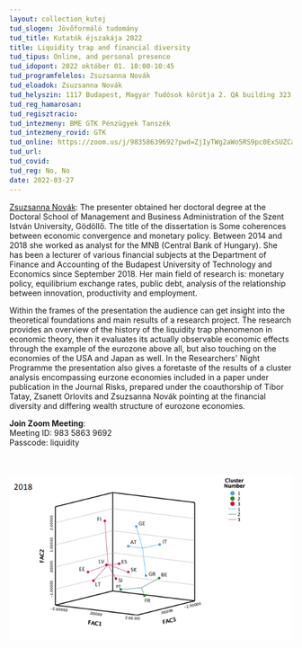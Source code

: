 ```yaml
---
layout: collection_kutej
tud_slogen: Jövőformáló tudomány
tud_title: Kutatók éjszakája 2022
title: Liquidity trap and financial diversity
tud_tipus: Online, and personal presence
tud_idopont: 2022 október 01. 10:00-10:45
tud_programfelelos: Zsuzsanna Novák
tud_eloadok: Zsuzsanna Novák
tud_helyszin: 1117 Budapest, Magyar Tudósok körútja 2. QA building 323.
tud_reg_hamarosan:
tud_regisztracio:
tud_intezmeny: BME GTK Pénzügyek Tanszék
tud_intezmeny_rovid: GTK
tud_online: https://zoom.us/j/98358639692?pwd=ZjIyTWg2aWo5RS9pc0ExSUZCalBqZz09
tud_url:
tud_covid:
tud_reg: No, No
date: 2022-03-27
---
```


<a href="https://www.gtk.bme.hu/dr-novak-zsuzsanna/" target="_blank"> Zsuzsanna Novák</a>: The presenter obtained her doctoral degree at the Doctoral School of Management and Business Administration of the Szent István University, Gödöllő. The title of the dissertation is Some coherences between economic convergence and monetary policy. Between 2014 and 2018 she worked as analyst for the MNB (Central Bank of Hungary). She has been a lecturer of various financial subjects at the Department of Finance and Accounting of the Budapest University of Technology and Economics since September 2018. Her main field of research is: monetary policy, equilibrium exchange rates, public debt, analysis of the relationship between innovation, productivity and employment. 

Within the frames of the presentation the audience can get insight into the theoretical foundations and main results of a research project. The research provides an overview of the history of the liquidity trap phenomenon in economic theory, then it evaluates its actually observable economic effects through the example of the eurozone above all, but also touching on the economies of the USA and Japan as well. In the Researchers' Night Programme the presentation also gives a foretaste of the results of a cluster analysis encompassing eurzone economies included in a paper under publication in the Journal Risks, prepared under the coauthorship of Tibor Tatay, Zsanett Orlovits and  Zsuzsanna Novák pointing at the financial diversity and differing wealth structure of eurozone economies.

<b>Join Zoom Meeting</b>:<br>
Meeting ID: 983 5863 9692<br>
Passcode: liquidity


<br><br>
<img src="images/likviditasi_csapda_vagy_penzugyi_sokszinuseg.png" max-width="400" class="center">
